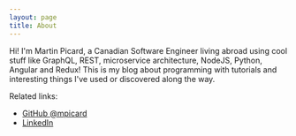 ```yaml
---
layout: page
title: About
---
```


Hi! I'm Martin Picard, a Canadian Software Engineer living abroad using cool stuff like GraphQL, REST, microservice architecture, NodeJS, Python, Angular and Redux! This is my blog about programming with tutorials and interesting things I've used or discovered along the way.

Related links:

* [GitHub @mpicard](https://github.com/mpicard)
* [LinkedIn](https://www.linkedin.com/in/martinsoftware/)

